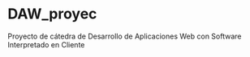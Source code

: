 # DAW_proyec

Proyecto de cátedra de Desarrollo de Aplicaciones Web con
Software Interpretado en Cliente